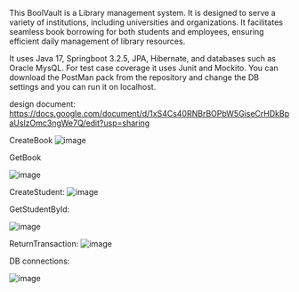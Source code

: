 This BoolVault is a Library management system. It is designed to serve a variety of institutions, including universities and organizations. It facilitates seamless book borrowing for both students and employees, ensuring efficient daily management of library resources.

It uses Java 17, Springboot  3.2.5, JPA, Hibernate, and databases such as Oracle MysQL. For test case coverage it uses Junit and Mockito. You can download the PostMan pack from the repository and change the DB settings and you can run it on localhost.


design document:  https://docs.google.com/document/d/1xS4Cs40RNBrBOPbW5GiseCrHDkBpaUslzOmc3ngWe7Q/edit?usp=sharing



CreateBook
![image](https://github.com/user-attachments/assets/1f43b20b-e76b-4018-9d1e-2473de4f7ea1)


GetBook

![image](https://github.com/user-attachments/assets/b8d7d00b-729f-44c0-b489-2a8c01237447)

CreateStudent: 
![image](https://github.com/user-attachments/assets/949d2bb3-95b8-4c00-a5b6-ee464b9edb45)

GetStudentById:

![image](https://github.com/user-attachments/assets/914603c6-5383-42b2-943d-5776b22a8ce4)

ReturnTransaction:
![image](https://github.com/user-attachments/assets/9de76603-9df3-4ad8-8578-c9b28f53fe91)

DB connections:

![image](https://github.com/user-attachments/assets/37157fb0-3e57-4eb3-92eb-aef5a4c6d92a)




